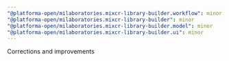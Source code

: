 ```yaml
---
"@platforma-open/milaboratories.mixcr-library-builder.workflow": minor
"@platforma-open/milaboratories.mixcr-library-builder": minor
"@platforma-open/milaboratories.mixcr-library-builder.model": minor
"@platforma-open/milaboratories.mixcr-library-builder.ui": minor
---
```


Corrections and improvements
